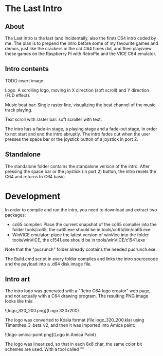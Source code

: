 # The Last Intro

## About

The Last Intro is the last (and incidentally, also the first) C64 intro coded
by me. The plan is to prepend the intro before some of my favourite games and
demos, just like the crackers in the old C64 times did, and then play/view
these games on the Raspberry Pi with RetroPie and the VICE C64 emulator.

## Intro contents

TODO insert image

Logo: A scrolling logo, moving in X direction (soft scroll) and Y direction
(FLD effect).

Music beat bar: Single raster line, visualizing the beat channel of the music
track playing.

Text scroll with raster bar: soft scroller with text.

The intro has a fade-in stage, a playing stage and a fade-out stage, in order
to not start and end the intro abruptly. The intro fades out when the user
presses the space bar or the joystick button of a joystick in port 2.

## Standalone

The standalone folder contains the standalone version of the intro. After
pressing the space bar or the joystick (in port 2) button, the intro resets
the C64 and returns to C64 basic.

# Development

In order to compile and run the intro, you need to download and extract two
packages:

- cc65 compiler: Place the current snapshot of the cc65 compiler into the
  folder tools/cc65, the ca65.exe should be in tools/cc65/bin/ca65.exe
- WinVICE emulator: place the latest version of winVice into the folder
  tools/winVICE, the c1541.exe should be in tools/winVICE/c1541.exe

Note that the "pucrunch" folder already contains the needed pucrunch.exe.

The Build.cmd script in every folder compiles and links the intro sourcecode
and the payload into a .d64 disk image file.

## Intro art

The intro logo was generated with a "Retro C64 logo creator" web page, and not
actually with a C64 drawing program. The resulting PNG image looks like this:

![logo_320_200.png](Logo 320x200)

The logo was converted to Koala format (file logo_320_200.kla) using
Timanthes_3_beta_v2, and then it was imported into Amica paint:

![logo-amica-paint.png](Logo in Amica Paint)

The logo was linearized, so that in each 8x8 char, the same color bit schemes
are used. With a tool called ""

